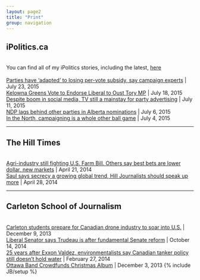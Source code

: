 ```yaml
---
layout: page2
title: "Print"
group: navigation
---
```



<h2>iPolitics.ca</h2>
<br>
You can find all of my iPolitics stories, including the latest, <a href="http://ipolitics.ca/author/kyle-duggan/">here</a>
<br>
<br>
<a href="http://ipolitics.ca/2015/07/23/parties-have-adapted-to-losing-per-vote-subsidy-say-campaign-experts/">Parties have ‘adapted’ to losing per-vote subsidy, say campaign experts</a> | July 23, 2015
<br>
<a href="http://thetyee.ca/News/2015/07/18/Kelowna-Greens-Vote-Endorse-Liberal-Oust-Tory-MP/">Kelowna Greens Vote to Endorse Liberal to Oust Tory MP</a> | July 18, 2015
<br>
<a href="http://ipolitics.ca/2015/07/11/despite-boom-in-social-media-tv-still-a-mainstay-for-party-advertising/">Despite boom in social media, TV still a mainstay for party advertising</a> | July 11, 2015
<br>
<a href="http://ipolitics.ca/2015/07/06/ndp-lags-behind-other-parties-in-alberta-nominations/">NDP lags behind other parties in Alberta nominations</a> | July 6, 2015
<br>
<a href="http://ipolitics.ca/2015/07/04/in-the-north-campaigning-is-a-whole-other-ball-game/">
In the North, campaigning is a whole other ball game</a> | July 4, 2015
<br>

---

<h2>The Hill Times</h2>
<br>
<a href="https://www.dropbox.com/s/7qpn40tamkq46jg/042114_ht2.pdf?dl=0">Agri-industry still fighting U.S. Farm Bill. Others say best bets are lower dollar, new markets</a> | April 21, 2014
<br>
<a href="https://www.dropbox.com/s/dira0u9jxcp3ct8/Hill_times_Duggan_Saul.pdf?dl=0">Saul says secrecy a growing global trend, Hill Journalists should speak up more</a> | April 28, 2014
<br>

---

<h2>Carleton School of Journalism</h2>
<br>
<a href="https://kduggan.github.io/multimedia/print/2013/12/09/Multimedia-Drones">Carleton students prepare for Canadian drone industry to soar into U.S.</a> | December 9, 2013
<br>
<!--<a href="https://kduggan.github.io/print/2014/12/06/unbundling">Canada's broadcast regulator to rule on pick and pay TV early on in election year</a> | December 6, 2014
<br> -->
<a href="https://kduggan.github.io/print/2014/10/14/Senator-Profile.html">Liberal Senator says Trudeau is after fundamental Senate reform</a> | October 14, 2014
<br>
<a href="http://www.davidmckie.com/25-years-after-exxon-valdez-environmentalists-say-canadian-tanker-policy-still-doesnt-hold-water/">25 years after Exxon Valdez, environmentalists say Canadian tanker policy still doesn’t hold water</a> | February 27, 2014
<br>
<a href="https://kduggan.github.io/multimedia/print/2013/12/03/Ottawa-Band-Crowdfunds-Album.html">Ottawa Band Crowdfunds Christmas Album</a> | December 3, 2013
{% include JB/setup %}
